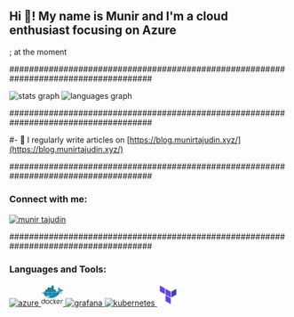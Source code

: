 <h2 align="left">Hi 👋! My name is Munir and I'm a cloud enthusiast focusing on Azure </h2><h10>; at the moment</h10>

#####################################################################################

<div align="left">
  <img src="https://github-readme-stats.vercel.app/api?hide_title=false&hide_rank=false&show_icons=true&include_all_commits=true&count_private=true&disable_animations=false&theme=dracula&locale=en&hide_border=false&username=munir94" height="150" alt="stats graph"  />
  <img src="https://github-readme-stats.vercel.app/api/top-langs?locale=en&hide_title=false&layout=compact&card_width=320&langs_count=5&theme=dracula&hide_border=false&username=munir94" height="150" alt="languages graph"  />
</div>

#####################################################################################

#- 📝 I regularly write articles on [https://blog.munirtajudin.xyz/](https://blog.munirtajudin.xyz/)

#####################################################################################
<h3 align="left">Connect with me:</h3>
<p align="left">
<a href="https://linkedin.com/in/munirtajudin" target="blank"><img align="center" src="https://raw.githubusercontent.com/rahuldkjain/github-profile-readme-generator/master/src/images/icons/Social/linked-in-alt.svg" alt="munir tajudin" height="30" width="40" /></a>
</p>

#####################################################################################
<h3 align="left">Languages and Tools:</h3>
<p align="left"> <a href="https://azure.microsoft.com/en-in/" target="_blank" rel="noreferrer"> <img src="https://www.vectorlogo.zone/logos/microsoft_azure/microsoft_azure-icon.svg" alt="azure" width="40" height="40"/> </a> <a href="https://www.docker.com/" target="_blank" rel="noreferrer"> <img src="https://raw.githubusercontent.com/devicons/devicon/master/icons/docker/docker-original-wordmark.svg" alt="docker" width="40" height="40"/> </a> <a href="https://grafana.com" target="_blank" rel="noreferrer"> <img src="https://www.vectorlogo.zone/logos/grafana/grafana-icon.svg" alt="grafana" width="40" height="40"/> </a> <a href="https://kubernetes.io" target="_blank" rel="noreferrer"> <img src="https://www.vectorlogo.zone/logos/kubernetes/kubernetes-icon.svg" alt="kubernetes" width="40" height="40"/> </a>  <a href="https://www.terraform.io/" target="_blank" rel="noreferrer"> <img src="https://github.com/munir94/munir94/blob/main/Terraform.png" alt="Terraform" width="40" height="40"/> </a> </p>
